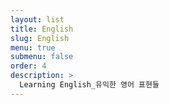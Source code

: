 ```yaml
---
layout: list
title: English
slug: English
menu: true
submenu: false
order: 4
description: >
  Learning English_유익한 영어 표현들
---
```

